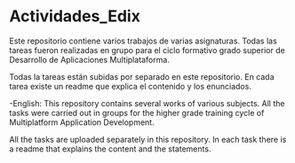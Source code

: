 # Actividades_Edix

Este repositorio contiene varios trabajos de varias asignaturas. Todas las tareas fueron realizadas en grupo para el ciclo formativo grado superior de Desarrollo de Aplicaciones Multiplataforma.

Todas la tareas están subidas por separado en este repositorio.
En cada tarea existe un readme que explica el contenido y los enunciados.

-English: This repository contains several works of various subjects. All the tasks were carried out in groups for the higher grade training cycle of Multiplatform Application Development.

All the tasks are uploaded separately in this repository.
In each task there is a readme that explains the content and the statements.
